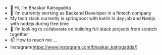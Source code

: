 - 👋 Hi, I’m Bhaskar Katragadda
- 🌱 I’m currently working as Backend Developer in a fintech company
- My tech stack currently is springboot with kotlin in day job and Nestjs with nodejs during free time 
- 💞️ I’m looking to collaborate on building full stack projects from scratch together
- 📫 How to reach me ...
- Instagram(https://www.instagram.com/bhaskar_katragadda/)

<!---
bhaskarkatragadda/bhaskarkatragadda is a ✨ special ✨ repository because its `README.md` (this file) appears on your GitHub profile.
You can click the Preview link to take a look at your changes.
--->
